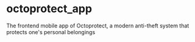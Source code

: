 # octoprotect_app

The frontend mobile app of Octoprotect, a modern anti-theft system that protects one's personal belongings



